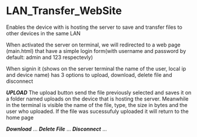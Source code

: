 # LAN_Transfer_WebSite
Enables the device with is hosting the server to save and transfer files to other devices in the same LAN

When activated the server on terminal, we will redirected to a web page (main.html) that have a simple login form(with username and password by default: admin and 123 respectevly)

When signin it (shows on the server terminal the name of the user, local ip and device name) has 3 options to upload, download, delete file and disconnect


***UPLOAD***
The upload button send the file previously selected and saves it on a folder named uploads on the device that is hosting the server. Meanwhile in the terminal is visible the name of the file, type, the size in bytes and the user who uploaded.
If the file was sucessufuly uploaded it will return to the home page

***Download***
...
***Delete File***
...
***Disconnect***
...
